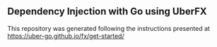 ## Dependency Injection with Go using UberFX

This repository was generated following the instructions presented at https://uber-go.github.io/fx/get-started/